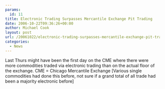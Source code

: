 ```yaml
---
params:
  id: 11
title: Electronic Trading Surpasses Mercantile Exchange Pit Trading
date: 2006-10-22T09:36:26+00:00
author: Michael Cook
layout: post
url: /20061022/electronic-trading-surpasses-mercantile-exchange-pit-trading/
categories:
  - News
---
```

<p align="left">
  Last Thurs might have been the first day on the CME where there were more commodities traded via electronic trading than on the actual floor of the exchange. CME = Chicago Mercantile Exchange [Various single commodities had done this before, not sure if a grand total of all trade had been a majority electronic before]
</p>

<!--more-->
